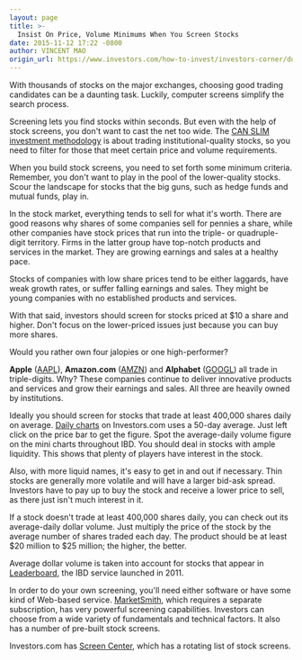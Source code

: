 ```yaml
---
layout: page
title: >-
  Insist On Price, Volume Minimums When You Screen Stocks
date: 2015-11-12 17:22 -0800
author: VINCENT MAO
origin_url: https://www.investors.com/how-to-invest/investors-corner/do-not-cast-your-net-too-wide
---
```





With thousands of stocks on the major exchanges, choosing good trading candidates can be a daunting task. Luckily, computer screens simplify the search process.

  

Screening lets you find stocks within seconds. But even with the help of stock screens, you don't want to cast the net too wide. The [CAN SLIM investment methodology](http://education.investors.com/) is about trading institutional-quality stocks, so you need to filter for those that meet certain price and volume requirements.

  

When you build stock screens, you need to set forth some minimum criteria. Remember, you don't want to play in the pool of the lower-quality stocks. Scour the landscape for stocks that the big guns, such as hedge funds and mutual funds, play in.

  

In the stock market, everything tends to sell for what it's worth. There are good reasons why shares of some companies sell for pennies a share, while other companies have stock prices that run into the triple- or quadruple-digit territory. Firms in the latter group have top-notch products and services in the market. They are growing earnings and sales at a healthy pace.

  

Stocks of companies with low share prices tend to be either laggards, have weak growth rates, or suffer falling earnings and sales. They might be young companies with no established products and services.

  

With that said, investors should screen for stocks priced at \$10 a share and higher. Don't focus on the lower-priced issues just because you can buy more shares.

  

Would you rather own four jalopies or one high-performer?

  

**Apple** ([AAPL](https://research.investors.com/quote.aspx?symbol=AAPL)), **Amazon.com** ([AMZN](https://research.investors.com/quote.aspx?symbol=AMZN)) and **Alphabet** ([GOOGL](https://research.investors.com/quote.aspx?symbol=GOOGL)) all trade in triple-digits. Why? These companies continue to deliver innovative products and services and grow their earnings and sales. All three are heavily owned by institutions.

  

Ideally you should screen for stocks that trade at least 400,000 shares daily on average. [Daily charts](http://research.investors.com/ibd-charts.aspx?cht=pvc&type=daily&symbol=0NDQC) on Investors.com uses a 50-day average. Just left click on the price bar to get the figure. Spot the average-daily volume figure on the mini charts throughout IBD. You should deal in stocks with ample liquidity. This shows that plenty of players have interest in the stock.

  

Also, with more liquid names, it's easy to get in and out if necessary. Thin stocks are generally more volatile and will have a larger bid-ask spread. Investors have to pay up to buy the stock and receive a lower price to sell, as there just isn't much interest in it.

  

If a stock doesn't trade at least 400,000 shares daily, you can check out its average-daily dollar volume. Just multiply the price of the stock by the average number of shares traded each day. The product should be at least \$20 million to \$25 million; the higher, the better.

  

Average dollar volume is taken into account for stocks that appear in [Leaderboard](http://leaderboard.investors.com), the IBD service launched in 2011.

  

In order to do your own screening, you'll need either software or have some kind of Web-based service. [MarketSmith](http://www.marketsmith.com), which requires a separate subscription, has very powerful screening capabilities. Investors can choose from a wide variety of fundamentals and technical factors. It also has a number of pre-built stock screens.

  

Investors.com has [Screen Center](http://research.investors.com/screen-center/?nav=ResearchSC), which has a rotating list of stock screens.




